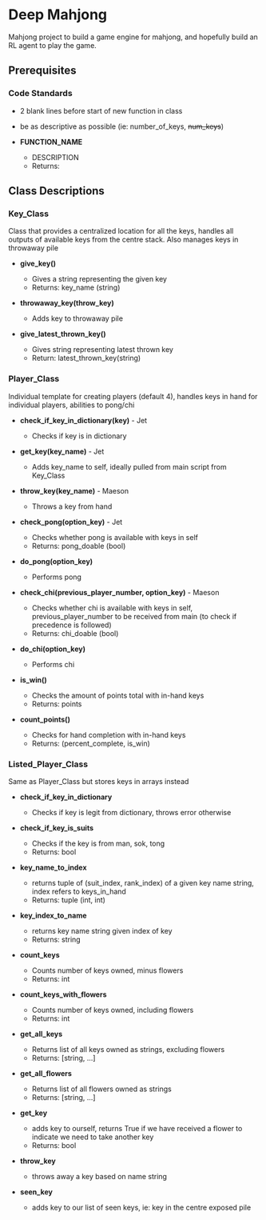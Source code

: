 # Deep Mahjong
Mahjong project to build a game engine for mahjong, and hopefully build an RL agent to play the game.

## Prerequisites
### Code Standards
- 2 blank lines before start of new function in class
- be as descriptive as possible (ie: number_of_keys, ~~num_keys~~)

- **FUNCTION_NAME**
    - DESCRIPTION
    - Returns:

## Class Descriptions

### Key_Class
Class that provides a centralized location for all the keys, handles all outputs of available keys from the centre stack. Also manages keys in throwaway pile

- **give_key()**
    - Gives a string representing the given key
    - Returns: key_name (string)

- **throwaway_key(throw_key)**
    - Adds key to throwaway pile

- **give_latest_thrown_key()**
    - Gives string representing latest thrown key
    - Return: latest_thrown_key(string)

### Player_Class
Individual template for creating players (default 4), handles keys in hand for individual players, abilities to pong/chi

- **check_if_key_in_dictionary(key)** - Jet
    - Checks if key is in dictionary

- **get_key(key_name)** - Jet
    - Adds key_name to self, ideally pulled from main script from Key_Class

- **throw_key(key_name)** - Maeson
    - Throws a key from hand

- **check_pong(option_key)** - Jet
    - Checks whether pong is available with keys in self
    - Returns: pong_doable (bool)

- **do_pong(option_key)**
    - Performs pong

- **check_chi(previous_player_number, option_key)** - Maeson
    - Checks whether chi is available with keys in self, previous_player_number to be received from main (to check if precedence is followed)
    - Returns: chi_doable (bool)

- **do_chi(option_key)**
    - Performs chi

- **is_win()**
    - Checks the amount of points total with in-hand keys
    - Returns: points

- **count_points()**
    - Checks for hand completion with in-hand keys
    - Returns: (percent_complete, is_win)


### Listed_Player_Class
Same as Player_Class but stores keys in arrays instead

- **check_if_key_in_dictionary**
    - Checks if key is legit from dictionary, throws error otherwise

- **check_if_key_is_suits**
    - Checks if the key is from man, sok, tong
    - Returns: bool

- **key_name_to_index**
    - returns tuple of (suit_index, rank_index) of a given key name string, index refers to keys_in_hand
    - Returns: tuple (int, int)

- **key_index_to_name**
    - returns key name string given index of key
    - Returns: string

- **count_keys**
    - Counts number of keys owned, minus flowers
    - Returns: int

- **count_keys_with_flowers**
    - Counts number of keys owned, including flowers
    - Returns: int

- **get_all_keys**
    - Returns list of all keys owned as strings, excluding flowers
    - Returns: [string, ...]

- **get_all_flowers**
    - Returns list of all flowers owned as strings
    - Returns: [string, ...]

- **get_key**
    - adds key to ourself, returns True if we have received a flower to indicate we need to take another key
    - Returns: bool

- **throw_key**
    - throws away a key based on name string

- **seen_key**
    - adds key to our list of seen keys, ie: key in the centre exposed pile
